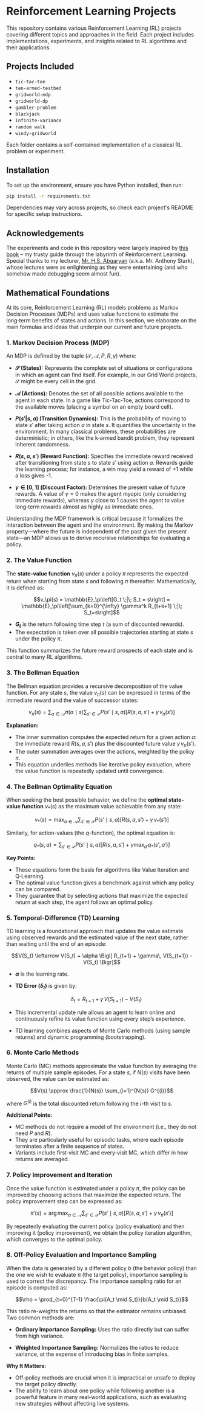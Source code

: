 # Reinforcement Learning Projects

This repository contains various Reinforcement Learning (RL) projects covering different topics and approaches in the field. Each project includes implementations, experiments, and insights related to RL algorithms and their applications.

## Projects Included

- `tic-tac-toe`  
- `ten-armed-testbed`  
- `gridworld-mdp`  
- `gridworld-dp`  
- `gambler-problem`  
- `blackjack`  
- `infinite-variance`
- `random walk`
- `windy-gridworld`

Each folder contains a self-contained implementation of a classical RL problem or experiment.

## Installation

To set up the environment, ensure you have Python installed, then run:

```bash
pip install -r requirements.txt
```

Dependencies may vary across projects, so check each project's README for specific setup instructions.

## Acknowledgements

The experiments and code in this repository were largely inspired by [this book](http://incompleteideas.net/) – my trusty guide through the labyrinth of Reinforcement Learning. Special thanks to my lecturer, [Mr. H.S. Abgaryan](https://www.linkedin.com/in/hovhannes-abgaryan/) (a.k.a. Mr. Anthony Stark), whose lectures were as enlightening as they were entertaining (and who somehow made debugging seem almost fun).

## Mathematical Foundations

At its core, Reinforcement Learning (RL) models problems as Markov Decision Processes (MDPs) and uses value functions to estimate the long‑term benefits of states and actions. In this section, we elaborate on the main formulas and ideas that underpin our current and future projects.

### 1. Markov Decision Process (MDP)

An MDP is defined by the tuple $(\mathcal{S}, \mathcal{A}, P, R, \gamma)$ where:

- **$\mathcal{S}$ (States):** Represents the complete set of situations or configurations in which an agent can find itself. For example, in our Grid World projects, $\mathcal{S}$ might be every cell in the grid.
  
- **$\mathcal{A}$ (Actions):** Denotes the set of all possible actions available to the agent in each state. In a game like Tic‑Tac‑Toe, actions correspond to the available moves (placing a symbol on an empty board cell).
  
- **$P(s' | s, a)$ (Transition Dynamics):** This is the probability of moving to state $s'$ after taking action $a$ in state $s$. It quantifies the uncertainty in the environment. In many classical problems, these probabilities are deterministic; in others, like the k‑armed bandit problem, they represent inherent randomness.
  
- **$R(s, a, s')$ (Reward Function):** Specifies the immediate reward received after transitioning from state $s$ to state $s'$ using action $a$. Rewards guide the learning process; for instance, a win may yield a reward of +1 while a loss gives -1.
  
- **$\gamma \in [0,1]$ (Discount Factor):** Determines the present value of future rewards. A value of $\gamma=0$ makes the agent myopic (only considering immediate rewards), whereas $\gamma$ close to 1 causes the agent to value long‑term rewards almost as highly as immediate ones.

Understanding the MDP framework is critical because it formalizes the interaction between the agent and the environment. By making the Markov property—where the future is independent of the past given the present state—an MDP allows us to derive recursive relationships for evaluating a policy.

### 2. The Value Function

The **state-value function** $v_\pi(s)$ under a policy $\pi$ represents the expected return when starting from state $s$ and following $\pi$ thereafter. Mathematically, it is defined as:

$$v_\pi(s) = \mathbb{E}_\pi\left[G_t \;|\; S_t = s\right] = \mathbb{E}_\pi\left[\sum_{k=0}^{\infty} \gamma^k R_{t+k+1} \;|\; S_t=s\right]$$

- **$G_t$** is the return following time step $t$ (a sum of discounted rewards).
- The expectation is taken over all possible trajectories starting at state $s$ under the policy $\pi$.

This function summarizes the future reward prospects of each state and is central to many RL algorithms.

### 3. The Bellman Equation

The Bellman equation provides a recursive decomposition of the value function. For any state $s$, the value $v_\pi(s)$ can be expressed in terms of the immediate reward and the value of successor states:

$$v_\pi(s) = \sum_{a \in \mathcal{A}} \pi(a \mid s) \sum_{s' \in \mathcal{S}} P(s' \mid s, a) \left[ R(s, a, s') + \gamma\, v_\pi(s') \right]$$

**Explanation:**

- The inner summation computes the expected return for a given action $a$: the immediate reward $R(s, a, s')$ plus the discounted future value $\gamma\, v_\pi(s')$.
- The outer summation averages over the actions, weighted by the policy $\pi$.
- This equation underlies methods like iterative policy evaluation, where the value function is repeatedly updated until convergence.

### 4. The Bellman Optimality Equation

When seeking the best possible behavior, we define the **optimal state-value function** $v_*(s)$ as the maximum value achievable from any state:

$$v_*(s) = \max_{a \in \mathcal{A}} \sum_{s' \in \mathcal{S}} P(s' \mid s, a) \left[ R(s, a, s') + \gamma\, v_*(s') \right]$$

Similarly, for action-values (the $q$-function), the optimal equation is:

$$q_*(s, a) = \sum_{s' \in \mathcal{S}} P(s' \mid s, a) \left[ R(s, a, s') + \gamma \max_{a'} q_*(s', a') \right]$$

**Key Points:**

- These equations form the basis for algorithms like Value Iteration and Q‑Learning.
- The optimal value function gives a benchmark against which any policy can be compared.
- They guarantee that by selecting actions that maximize the expected return at each step, the agent follows an optimal policy.

### 5. Temporal-Difference (TD) Learning

TD learning is a foundational approach that updates the value estimate using observed rewards and the estimated value of the next state, rather than waiting until the end of an episode:

$$V(S_t) \leftarrow V(S_t) + \alpha \Bigl[ R_{t+1} + \gamma\, V(S_{t+1}) - V(S_t) \Bigr]$$

- **$\alpha$** is the learning rate.
- **TD Error ($\delta_t$)** is given by:
  
  $$\delta_t = R_{t+1} + \gamma\, V(S_{t+1}) - V(S_t)$$
  
- This incremental update rule allows an agent to learn online and continuously refine its value function using every step’s experience.
- TD learning combines aspects of Monte Carlo methods (using sample returns) and dynamic programming (bootstrapping).

### 6. Monte Carlo Methods

Monte Carlo (MC) methods approximate the value function by averaging the returns of multiple sample episodes. For a state $s$, if $N(s)$ visits have been observed, the value can be estimated as:

$$V(s) \approx \frac{1}{N(s)} \sum_{i=1}^{N(s)} G^{(i)}$$

where $G^{(i)}$ is the total discounted return following the $i$-th visit to $s$.

**Additional Points:**

- MC methods do not require a model of the environment (i.e., they do not need $P$ and $R$).
- They are particularly useful for episodic tasks, where each episode terminates after a finite sequence of states.
- Variants include first‑visit MC and every‑visit MC, which differ in how returns are averaged.

### 7. Policy Improvement and Iteration

Once the value function is estimated under a policy $\pi$, the policy can be improved by choosing actions that maximize the expected return. The policy improvement step can be expressed as:

$$\pi'(s) = \arg \max_{a \in \mathcal{A}} \sum_{s' \in \mathcal{S}} P(s' \mid s, a) \left[ R(s, a, s') + \gamma\, v_\pi(s') \right]$$

By repeatedly evaluating the current policy (policy evaluation) and then improving it (policy improvement), we obtain the policy iteration algorithm, which converges to the optimal policy.

### 8. Off-Policy Evaluation and Importance Sampling

When the data is generated by a different policy $b$ (the behavior policy) than the one we wish to evaluate $\pi$ (the target policy), importance sampling is used to correct the discrepancy. The importance sampling ratio for an episode is computed as:

$$\rho = \prod_{t=0}^{T-1} \frac{\pi(A_t \mid S_t)}{b(A_t \mid S_t)}$$

This ratio re-weights the returns so that the estimator remains unbiased. Two common methods are:

- **Ordinary Importance Sampling:** Uses the ratio directly but can suffer from high variance.
  
- **Weighted Importance Sampling:** Normalizes the ratios to reduce variance, at the expense of introducing bias in finite samples.

**Why It Matters:**

- Off-policy methods are crucial when it is impractical or unsafe to deploy the target policy directly.
- The ability to learn about one policy while following another is a powerful feature in many real-world applications, such as evaluating new strategies without affecting live systems.
